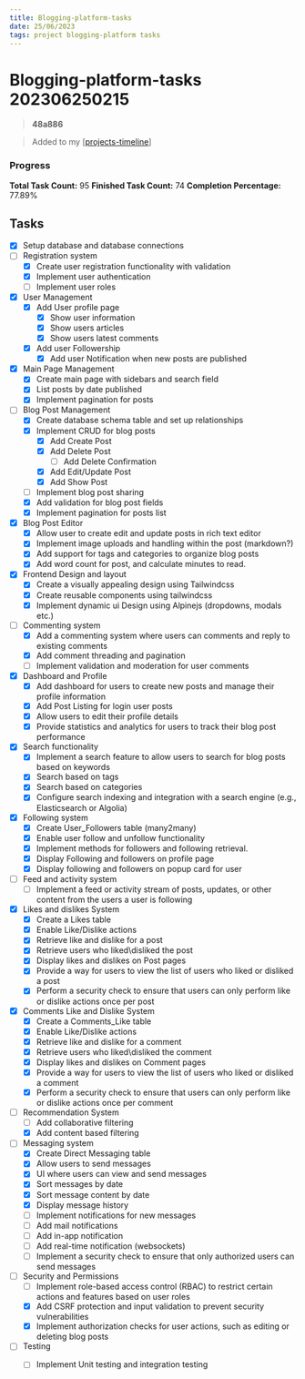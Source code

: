```yaml
---
title: Blogging-platform-tasks
date: 25/06/2023
tags: project blogging-platform tasks
---
```


# **Blogging-platform-tasks** 202306250215 
> **48a886**

> Added to my [[projects-timeline]]
  
### Progress

**Total Task Count:** 95
**Finished Task Count:** 74
**Completion Percentage:** 77.89%

## Tasks

- [x] Setup database and database connections
- [ ] Registration system
  - [x] Create user registration functionality with validation
  - [x] Implement user authentication
  - [ ] Implement user roles
- [x] User Management
  - [x] Add User profile page
    - [x] Show user information
    - [x] Show users articles
    - [x] Show users latest comments
  - [x] Add user Followership
    - [x] Add user Notification when new posts are published
- [x] Main Page Management
  - [x] Create main page with sidebars and search field
  - [x] List posts by date published
  - [x] Implement pagination for posts
- [ ] Blog Post Management
  - [x] Create database schema table and set up relationships
  - [x] Implement CRUD for blog posts
    - [x] Add Create Post
    - [x] Add Delete Post
      - [ ] Add Delete Confirmation
    - [x] Add Edit/Update Post
    - [x] Add Show Post
  - [ ] Implement blog post sharing
  - [x] Add validation for blog post fields
  - [x] Implement pagination for posts list
- [x] Blog Post Editor
  - [x] Allow user to create edit and update posts in rich text editor
  - [x] Implement image uploads and handling within the post (markdown?)
  - [x] Add support for tags and categories to organize blog posts
  - [x] Add word count for post, and calculate minutes to read.
- [x] Frontend Design and layout
  - [x] Create a visually appealing design using Tailwindcss
  - [x] Create reusable components using tailwindcss
  - [x] Implement dynamic ui Design using Alpinejs (dropdowns, modals etc.)
- [ ] Commenting system
  - [x] Add a commenting system where users can comments and reply to existing comments
  - [x] Add comment threading and pagination
  - [ ] Implement validation and moderation for user comments
- [x] Dashboard and Profile
  - [x] Add dashboard for users to create new posts and manage their profile information
  - [x] Add Post Listing for login user posts
  - [x] Allow users to edit their profile details
  - [x] Provide statistics and analytics for users to track their blog post performance
- [x] Search functionality
  - [x] Implement a search feature to allow users to search for blog posts based on keywords
  - [x] Search based on tags
  - [x] Search based on categories
  - [x] Configure search indexing and integration with a search engine (e.g., Elasticsearch or Algolia)
- [x] Following system
  - [x] Create User_Followers table (many2many)
  - [x] Enable user follow and unfollow functionality
  - [x] Implement methods for followers and following retrieval.
  - [x] Display Following and followers on profile page
  - [x] Display following and followers on popup card for user
- [ ] Feed and activity system
  - [ ] Implement a feed or activity stream of posts, updates, or other content from the users a user is following
- [x] Likes and dislikes System
  - [x] Create a Likes table
  - [x] Enable Like/Dislike actions
  - [x] Retrieve like and dislike for a post
  - [x] Retrieve users who liked\disliked the post
  - [x] Display likes and dislikes on Post pages
  - [x] Provide a way for users to view the list of users who liked or disliked a post
  - [x] Perform a security check to ensure that users can only perform like or dislike actions once per post
- [x] Comments Like and Dislike System
  - [x] Create a Comments_Like table
  - [x] Enable Like/Dislike actions
  - [x] Retrieve like and dislike for a comment
  - [x] Retrieve users who liked\disliked the comment
  - [x] Display likes and dislikes on Comment pages
  - [x] Provide a way for users to view the list of users who liked or disliked a comment
  - [x] Perform a security check to ensure that users can only perform like or dislike actions once per comment
- [ ] Recommendation System
  - [ ] Add collaborative filtering
  - [x] Add content based filtering
- [ ] Messaging system
  - [x] Create Direct Messaging table
  - [x] Allow users to send messages
  - [x] UI where users can view and send messages
  - [x] Sort messages by date
  - [x] Sort message content by date
  - [x] Display message history
  - [ ] Implement notifications for new messages
  - [ ] Add mail notifications
  - [ ] Add in-app notification
  - [ ] Add real-time notification (websockets)
  - [ ] Implement a security check to ensure that only authorized users can send messages
- [ ] Security and Permissions
  - [ ] Implement role-based access control (RBAC) to restrict certain actions and features based on user roles
  - [x] Add CSRF protection and input validation to prevent security vulnerabilities
  - [x] Implement authorization checks for user actions, such as editing or deleting blog posts
- [ ] Testing 
  - [ ] Implement Unit testing and integration testing


[//begin]: # "Autogenerated link references for markdown compatibility"
[projects-timeline]: ../../notes/projects-timeline "Projects Timeline"
[//end]: # "Autogenerated link references"